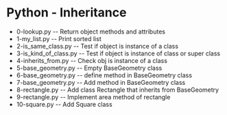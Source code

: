 # Python - Inheritance
- 0-lookup.py -- Return object methods and attributes
- 1-my_list.py -- Print sorted list
- 2-is_same_class.py -- Test if object is instance of a class
- 3-is_kind_of_class.py -- Test if object is instance of class or super class
- 4-inherits_from.py -- Check obj is instance of a class
- 5-base_geometry.py -- Empty BaseGeometry class
- 6-base_geometry.py -- define method in BaseGeometry class
- 7-base_geometry.py -- Add method in BaseGeometry class
- 8-rectangle.py -- Add class Rectangle that inherits from BaseGeometry
- 9-rectangle.py -- Implement area method of rectangle
- 10-square.py -- Add Square class

